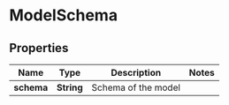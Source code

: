 

# ModelSchema

## Properties

Name | Type | Description | Notes
------------ | ------------- | ------------- | -------------
**schema** | **String** | Schema of the model | 



